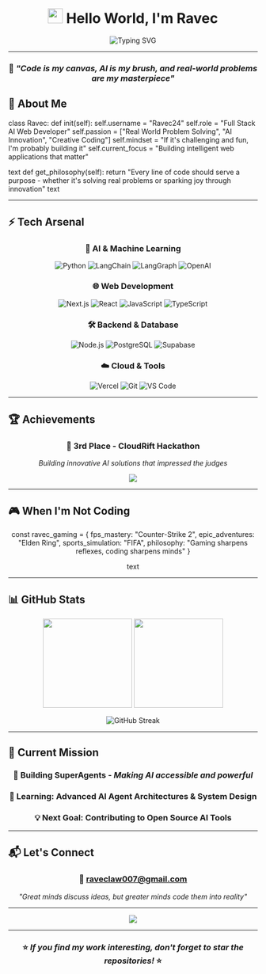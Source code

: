 <div align="center">

# <img src="https://raw.githubusercontent.com/MartinHeinz/MartinHeinz/master/wave.gif" width="30px"> Hello World, I'm **Ravec**

<img src="https://readme-typing-svg.herokuapp.com?font=Fira+Code&pause=1000&color=00F7FF&center=true&vCenter=true&width=435&lines=Full+Stack+AI+Web+Developer;Problem+Solver+%26+Code+Architect;Building+the+Future+with+AI;Always+Learning%2C+Always+Creating" alt="Typing SVG" />

</div>

---

<div align="center">

### 🌈 _"Code is my canvas, AI is my brush, and real-world problems are my masterpiece"_

</div>

## 🚀 About Me

class Ravec:
def init(self):
self.username = "Ravec24"
self.role = "Full Stack AI Web Developer"
self.passion = ["Real World Problem Solving", "AI Innovation", "Creative Coding"]
self.mindset = "If it's challenging and fun, I'm probably building it"
self.current_focus = "Building intelligent web applications that matter"

text
def get_philosophy(self):
return "Every line of code should serve a purpose - whether it's solving real problems or sparking joy through innovation"
text

---

## ⚡ Tech Arsenal

<div align="center">

### 🤖 AI & Machine Learning

![Python](https://img.shields.io/badge/Python-00F7FF?style=for-the-badge&logo=python&logoColor=black)
![LangChain](https://img.shields.io/badge/LangChain-FF6B00?style=for-the-badge&logo=chainlink&logoColor=white)
![LangGraph](https://img.shields.io/badge/LangGraph-9D00FF?style=for-the-badge&logo=graph&logoColor=white)
![OpenAI](https://img.shields.io/badge/OpenAI-00D4FF?style=for-the-badge&logo=openai&logoColor=black)

### 🌐 Web Development

![Next.js](https://img.shields.io/badge/Next.js-00FF88?style=for-the-badge&logo=next.js&logoColor=black)
![React](https://img.shields.io/badge/React-00F7FF?style=for-the-badge&logo=react&logoColor=black)
![JavaScript](https://img.shields.io/badge/JavaScript-FFD700?style=for-the-badge&logo=javascript&logoColor=black)
![TypeScript](https://img.shields.io/badge/TypeScript-FF6B00?style=for-the-badge&logo=typescript&logoColor=white)

### 🛠️ Backend & Database

![Node.js](https://img.shields.io/badge/Node.js-00FF88?style=for-the-badge&logo=node.js&logoColor=black)
![PostgreSQL](https://img.shields.io/badge/PostgreSQL-9D00FF?style=for-the-badge&logo=postgresql&logoColor=white)
![Supabase](https://img.shields.io/badge/Supabase-00D4FF?style=for-the-badge&logo=supabase&logoColor=white)

### ☁️ Cloud & Tools

![Vercel](https://img.shields.io/badge/Vercel-00F7FF?style=for-the-badge&logo=vercel&logoColor=black)
![Git](https://img.shields.io/badge/Git-FF6B00?style=for-the-badge&logo=git&logoColor=white)
![VS Code](https://img.shields.io/badge/VS_Code-00FF88?style=for-the-badge&logo=visual-studio-code&logoColor=black)

</div>

---

## 🏆 Achievements

<div align="center">

### 🥉 **3rd Place - CloudRift Hackathon**

_Building innovative AI solutions that impressed the judges_

<img src="https://img.shields.io/badge/CloudRift-Hackathon_Winner-FFD700?style=for-the-badge&logo=trophy&logoColor=black" />

</div>

---

## 🎮 When I'm Not Coding

<div align="center">

const ravec_gaming = {
fps_mastery: "Counter-Strike 2",
epic_adventures: "Elden Ring",
sports_simulation: "FIFA",
philosophy: "Gaming sharpens reflexes, coding sharpens minds"
}

text

</div>

---

## 📊 GitHub Stats

<div align="center">

<img height="180em" src="https://github-readme-stats.vercel.app/api?username=Ravec24&show_icons=true&hide_border=true&count_private=true&bg_color=0d1117&title_color=00F7FF&text_color=ffffff&icon_color=9D00FF" />

<img height="180em" src="https://github-readme-stats.vercel.app/api/top-langs/?username=Ravec24&layout=compact&hide_border=true&bg_color=0d1117&title_color=00F7FF&text_color=ffffff" />

</div>

<div align="center">

![GitHub Streak](https://github-readme-streak-stats.herokuapp.com/?user=Ravec24&theme=dark&hide_border=true&stroke=00F7FF&ring=9D00FF&fire=00FF88&currStreakLabel=00F7FF)

</div>

---

## 🎯 Current Mission

<div align="center">

### 🔭 **Building SuperAgents** - _Making AI accessible and powerful_

### 🌱 **Learning:** Advanced AI Agent Architectures & System Design

### 💡 **Next Goal:** Contributing to Open Source AI Tools

</div>

---

## 📬 Let's Connect

<div align="center">

### 💌 **raveclaw007@gmail.com**

_"Great minds discuss ideas, but greater minds code them into reality"_

---

<img src="https://komarev.com/ghpvc/?username=Ravec24&color=00F7FF&style=for-the-badge" />

</div>

---

<div align="center">

### ⭐ _If you find my work interesting, don't forget to star the repositories!_ ⭐

</div>
